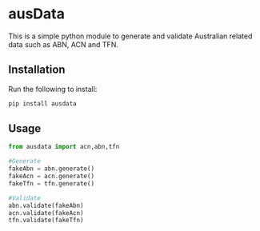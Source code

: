 # ausData

This is a simple python module to generate and validate Australian related data such as ABN, ACN and TFN.

## Installation

Run the following to install:

```python
pip install ausdata
```

## Usage

```python
from ausdata import acn,abn,tfn

#Generate
fakeAbn = abn.generate()
fakeAcn = acn.generate()
fakeTfn = tfn.generate()

#Validate 
abn.validate(fakeAbn)
acn.validate(fakeAcn)
tfn.validate(fakeTfn)
```

